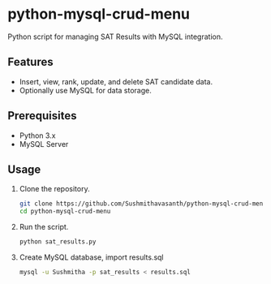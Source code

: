 # python-mysql-crud-menu

Python script for managing SAT Results with MySQL integration.

## Features

- Insert, view, rank, update, and delete SAT candidate data.
- Optionally use MySQL for data storage.

## Prerequisites

- Python 3.x
- MySQL Server


## Usage

1. Clone the repository.
   ```bash
   git clone https://github.com/Sushmithavasanth/python-mysql-crud-menu.git
   cd python-mysql-crud-menu

2. Run the script.
   ```bash
   python sat_results.py

3. Create MySQL database, import results.sql
   ```bash
   mysql -u Sushmitha -p sat_results < results.sql
      

